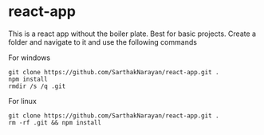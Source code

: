 # react-app
This is a react app without the boiler plate. Best for basic projects.
Create a folder and navigate to it and use the following commands

For windows

```
git clone https://github.com/SarthakNarayan/react-app.git .
npm install
rmdir /s /q .git
```

For linux

```
git clone https://github.com/SarthakNarayan/react-app.git .
rm -rf .git && npm install
```
